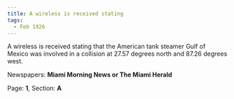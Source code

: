 ```yaml
---  
title: A wireless is received stating  
tags:  
  - Feb 1926  
---  
```

  
A wireless is received stating that the American tank steamer Gulf of Mexico was involved in a collision at 27.57 degrees north and 87.26 degrees west.  
  
Newspapers: **Miami Morning News or The Miami Herald**  
  
Page: **1**, Section: **A** 
